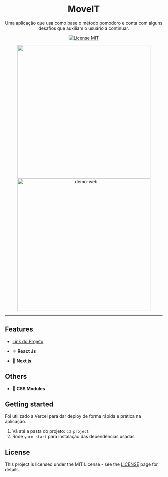 
<h1 align="center">

<br>
MoveIT
</h1>


<p align="center">Uma aplicação que usa como base o método pomodoro e conta com alguns desafios que auxiliam o usuário a continuar.</p>




<p align="center">
  <a href="https://opensource.org/licenses/MIT">
    <img src="https://img.shields.io/badge/License-MIT-blue.svg" alt="License MIT">
  </a>
</p>

<div align="center">
  <img src="https://i.ibb.co/MkgLDYs/Screenshot.png" height="425">

  <img src="https://i.ibb.co/XxKHYBy/Screenshot-1.png" alt="demo-web" height="425">



</div>

<hr />

## Features
- <a href='https://moveit-next-git-main-gabrielqoliveiraa.vercel.app/'>Link do Projeto</a>

- ⚛️ **React Js** 
- 🎨 **Next js**


## Others

 - 💅 **CSS Modules** 



## Getting started

Foi utilizado a Vercel para dar deploy de forma rápida e prática na aplicação.

1. Vá até a pasta do projeto: `cd project`
2. Rode  `yarn start` para instalação das dependências usadas

## License

This project is licensed under the MIT License - see the [LICENSE](https://opensource.org/licenses/MIT) page for details.
